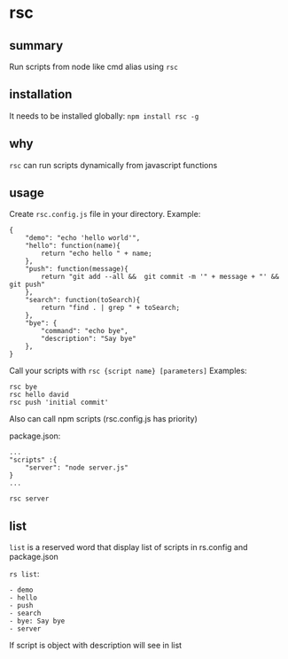 # rsc

## summary

Run scripts from node like cmd alias using `rsc`

## installation

It needs to be installed globally: `npm install rsc -g`

## why

`rsc` can run scripts dynamically from javascript functions

## usage

Create `rsc.config.js` file in your directory. Example:

```
{
    "demo": "echo 'hello world'",
    "hello": function(name){
        return "echo hello " + name;
    },
    "push": function(message){
        return "git add --all &&  git commit -m '" + message + "' && git push"
    },
    "search": function(toSearch){
        return "find . | grep " + toSearch;
    },
    "bye": {
        "command": "echo bye",
        "description": "Say bye"
    },
}
```

Call your scripts with `rsc {script name} [parameters]`
Examples:

```
rsc bye
rsc hello david
rsc push 'initial commit'
```

Also can call npm scripts (rsc.config.js has priority)

package.json:
```
...
"scripts" :{
    "server": "node server.js"
}
...

rsc server
```

## list

`list` is a reserved word that display list of scripts in rs.config and package.json

`rs list`:

```
- demo
- hello
- push
- search
- bye: Say bye
- server

```

If script is object with description will see in list

